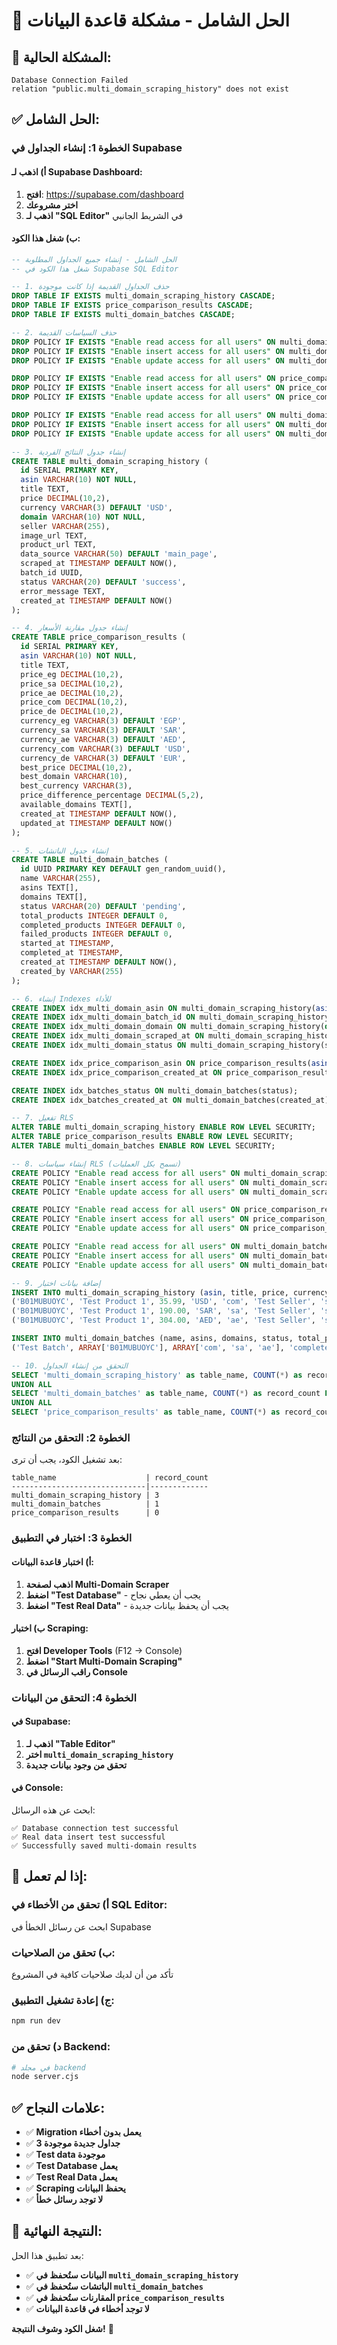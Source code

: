 # 🔧 الحل الشامل - مشكلة قاعدة البيانات

## 🚨 **المشكلة الحالية:**
```
Database Connection Failed
relation "public.multi_domain_scraping_history" does not exist
```

## ✅ **الحل الشامل:**

### **الخطوة 1: إنشاء الجداول في Supabase**

#### **أ) اذهب لـ Supabase Dashboard:**
1. **افتح**: https://supabase.com/dashboard
2. **اختر مشروعك**
3. **اذهب لـ "SQL Editor"** في الشريط الجانبي

#### **ب) شغل هذا الكود:**

```sql
-- الحل الشامل - إنشاء جميع الجداول المطلوبة
-- شغل هذا الكود في Supabase SQL Editor

-- 1. حذف الجداول القديمة إذا كانت موجودة
DROP TABLE IF EXISTS multi_domain_scraping_history CASCADE;
DROP TABLE IF EXISTS price_comparison_results CASCADE;
DROP TABLE IF EXISTS multi_domain_batches CASCADE;

-- 2. حذف السياسات القديمة
DROP POLICY IF EXISTS "Enable read access for all users" ON multi_domain_scraping_history;
DROP POLICY IF EXISTS "Enable insert access for all users" ON multi_domain_scraping_history;
DROP POLICY IF EXISTS "Enable update access for all users" ON multi_domain_scraping_history;

DROP POLICY IF EXISTS "Enable read access for all users" ON price_comparison_results;
DROP POLICY IF EXISTS "Enable insert access for all users" ON price_comparison_results;
DROP POLICY IF EXISTS "Enable update access for all users" ON price_comparison_results;

DROP POLICY IF EXISTS "Enable read access for all users" ON multi_domain_batches;
DROP POLICY IF EXISTS "Enable insert access for all users" ON multi_domain_batches;
DROP POLICY IF EXISTS "Enable update access for all users" ON multi_domain_batches;

-- 3. إنشاء جدول النتائج الفردية
CREATE TABLE multi_domain_scraping_history (
  id SERIAL PRIMARY KEY,
  asin VARCHAR(10) NOT NULL,
  title TEXT,
  price DECIMAL(10,2),
  currency VARCHAR(3) DEFAULT 'USD',
  domain VARCHAR(10) NOT NULL,
  seller VARCHAR(255),
  image_url TEXT,
  product_url TEXT,
  data_source VARCHAR(50) DEFAULT 'main_page',
  scraped_at TIMESTAMP DEFAULT NOW(),
  batch_id UUID,
  status VARCHAR(20) DEFAULT 'success',
  error_message TEXT,
  created_at TIMESTAMP DEFAULT NOW()
);

-- 4. إنشاء جدول مقارنة الأسعار
CREATE TABLE price_comparison_results (
  id SERIAL PRIMARY KEY,
  asin VARCHAR(10) NOT NULL,
  title TEXT,
  price_eg DECIMAL(10,2),
  price_sa DECIMAL(10,2),
  price_ae DECIMAL(10,2),
  price_com DECIMAL(10,2),
  price_de DECIMAL(10,2),
  currency_eg VARCHAR(3) DEFAULT 'EGP',
  currency_sa VARCHAR(3) DEFAULT 'SAR',
  currency_ae VARCHAR(3) DEFAULT 'AED',
  currency_com VARCHAR(3) DEFAULT 'USD',
  currency_de VARCHAR(3) DEFAULT 'EUR',
  best_price DECIMAL(10,2),
  best_domain VARCHAR(10),
  best_currency VARCHAR(3),
  price_difference_percentage DECIMAL(5,2),
  available_domains TEXT[],
  created_at TIMESTAMP DEFAULT NOW(),
  updated_at TIMESTAMP DEFAULT NOW()
);

-- 5. إنشاء جدول الباتشات
CREATE TABLE multi_domain_batches (
  id UUID PRIMARY KEY DEFAULT gen_random_uuid(),
  name VARCHAR(255),
  asins TEXT[],
  domains TEXT[],
  status VARCHAR(20) DEFAULT 'pending',
  total_products INTEGER DEFAULT 0,
  completed_products INTEGER DEFAULT 0,
  failed_products INTEGER DEFAULT 0,
  started_at TIMESTAMP,
  completed_at TIMESTAMP,
  created_at TIMESTAMP DEFAULT NOW(),
  created_by VARCHAR(255)
);

-- 6. إنشاء Indexes للأداء
CREATE INDEX idx_multi_domain_asin ON multi_domain_scraping_history(asin);
CREATE INDEX idx_multi_domain_batch_id ON multi_domain_scraping_history(batch_id);
CREATE INDEX idx_multi_domain_domain ON multi_domain_scraping_history(domain);
CREATE INDEX idx_multi_domain_scraped_at ON multi_domain_scraping_history(scraped_at);
CREATE INDEX idx_multi_domain_status ON multi_domain_scraping_history(status);

CREATE INDEX idx_price_comparison_asin ON price_comparison_results(asin);
CREATE INDEX idx_price_comparison_created_at ON price_comparison_results(created_at);

CREATE INDEX idx_batches_status ON multi_domain_batches(status);
CREATE INDEX idx_batches_created_at ON multi_domain_batches(created_at);

-- 7. تفعيل RLS
ALTER TABLE multi_domain_scraping_history ENABLE ROW LEVEL SECURITY;
ALTER TABLE price_comparison_results ENABLE ROW LEVEL SECURITY;
ALTER TABLE multi_domain_batches ENABLE ROW LEVEL SECURITY;

-- 8. إنشاء سياسات RLS (تسمح بكل العمليات)
CREATE POLICY "Enable read access for all users" ON multi_domain_scraping_history FOR SELECT USING (true);
CREATE POLICY "Enable insert access for all users" ON multi_domain_scraping_history FOR INSERT WITH CHECK (true);
CREATE POLICY "Enable update access for all users" ON multi_domain_scraping_history FOR UPDATE USING (true);

CREATE POLICY "Enable read access for all users" ON price_comparison_results FOR SELECT USING (true);
CREATE POLICY "Enable insert access for all users" ON price_comparison_results FOR INSERT WITH CHECK (true);
CREATE POLICY "Enable update access for all users" ON price_comparison_results FOR UPDATE USING (true);

CREATE POLICY "Enable read access for all users" ON multi_domain_batches FOR SELECT USING (true);
CREATE POLICY "Enable insert access for all users" ON multi_domain_batches FOR INSERT WITH CHECK (true);
CREATE POLICY "Enable update access for all users" ON multi_domain_batches FOR UPDATE USING (true);

-- 9. إضافة بيانات اختبار
INSERT INTO multi_domain_scraping_history (asin, title, price, currency, domain, seller, status) VALUES
('B01MUBUOYC', 'Test Product 1', 35.99, 'USD', 'com', 'Test Seller', 'success'),
('B01MUBUOYC', 'Test Product 1', 190.00, 'SAR', 'sa', 'Test Seller', 'success'),
('B01MUBUOYC', 'Test Product 1', 304.00, 'AED', 'ae', 'Test Seller', 'success');

INSERT INTO multi_domain_batches (name, asins, domains, status, total_products, completed_products) VALUES
('Test Batch', ARRAY['B01MUBUOYC'], ARRAY['com', 'sa', 'ae'], 'completed', 3, 3);

-- 10. التحقق من إنشاء الجداول
SELECT 'multi_domain_scraping_history' as table_name, COUNT(*) as record_count FROM multi_domain_scraping_history
UNION ALL
SELECT 'multi_domain_batches' as table_name, COUNT(*) as record_count FROM multi_domain_batches
UNION ALL
SELECT 'price_comparison_results' as table_name, COUNT(*) as record_count FROM price_comparison_results;
```

### **الخطوة 2: التحقق من النتائج**

بعد تشغيل الكود، يجب أن ترى:
```
table_name                    | record_count
------------------------------|-------------
multi_domain_scraping_history | 3
multi_domain_batches          | 1
price_comparison_results      | 0
```

### **الخطوة 3: اختبار في التطبيق**

#### **أ) اختبار قاعدة البيانات:**
1. **اذهب لصفحة Multi-Domain Scraper**
2. **اضغط "Test Database"** - يجب أن يعطي نجاح
3. **اضغط "Test Real Data"** - يجب أن يحفظ بيانات جديدة

#### **ب) اختبار Scraping:**
1. **افتح Developer Tools** (F12 → Console)
2. **اضغط "Start Multi-Domain Scraping"**
3. **راقب الرسائل في Console**

### **الخطوة 4: التحقق من البيانات**

#### **في Supabase:**
1. **اذهب لـ "Table Editor"**
2. **اختر `multi_domain_scraping_history`**
3. **تحقق من وجود بيانات جديدة**

#### **في Console:**
ابحث عن هذه الرسائل:
```
✅ Database connection test successful
✅ Real data insert test successful
✅ Successfully saved multi-domain results
```

## 🔧 **إذا لم تعمل:**

### **أ) تحقق من الأخطاء في SQL Editor:**
ابحث عن رسائل الخطأ في Supabase

### **ب) تحقق من الصلاحيات:**
تأكد من أن لديك صلاحيات كافية في المشروع

### **ج) إعادة تشغيل التطبيق:**
```bash
npm run dev
```

### **د) تحقق من Backend:**
```bash
# في مجلد backend
node server.cjs
```

## ✅ **علامات النجاح:**

- ✅ **Migration يعمل بدون أخطاء**
- ✅ **3 جداول جديدة موجودة**
- ✅ **Test data موجودة**
- ✅ **Test Database يعمل**
- ✅ **Test Real Data يعمل**
- ✅ **Scraping يحفظ البيانات**
- ✅ **لا توجد رسائل خطأ**

## 🎯 **النتيجة النهائية:**

بعد تطبيق هذا الحل:
- ✅ **البيانات ستُحفظ في `multi_domain_scraping_history`**
- ✅ **الباتشات ستُحفظ في `multi_domain_batches`**
- ✅ **المقارنات ستُحفظ في `price_comparison_results`**
- ✅ **لا توجد أخطاء في قاعدة البيانات**

**شغل الكود وشوف النتيجة!** 🚀 